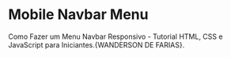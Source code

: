 # Mobile Navbar Menu

Como Fazer um Menu Navbar Responsivo - Tutorial HTML, CSS e JavaScript para Iniciantes.{WANDERSON DE FARIAS}.




